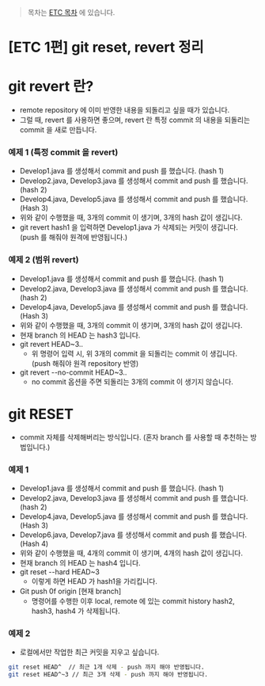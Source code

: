 > 목차는 [ETC 목차](https://insanelysimple.tistory.com/category/ETC) 에 있습니다.



# [ETC 1편] git reset, revert 정리






# git revert 란?

- remote repository 에 이미 반영한 내용을 되돌리고 싶을 때가 있습니다.
- 그럴 때, revert 를 사용하면 좋으며, revert 란 특정 commit 의 내용을 되돌리는 commit 을 새로 만듭니다.



### 예제 1 (특정 commit 을 revert)
- Develop1.java 를 생성해서 commit and push 를 했습니다. (hash 1)
- Develop2.java, Develop3.java 를 생성해서 commit and push 를 했습니다. (hash 2)
- Develop4.java, Develop5.java 를 생성해서 commit and push 를 했습니다. (Hash 3)
- 위와 같이 수행했을 때, 3개의 commit 이 생기며, 3개의 hash 값이 생깁니다.
- git revert hash1 을 입력하면 Develop1.java 가 삭제되는 커밋이 생깁니다. (push 를 해줘야 원격에 반영됩니다.)



### 예제 2 (범위 revert)

- Develop1.java 를 생성해서 commit and push 를 했습니다. (hash 1)
- Develop2.java, Develop3.java 를 생성해서 commit and push 를 했습니다. (hash 2)
- Develop4.java, Develop5.java 를 생성해서 commit and push 를 했습니다. (Hash 3)
- 위와 같이 수행했을 때, 3개의 commit 이 생기며, 3개의 hash 값이 생깁니다.
- 현재 branch 의 HEAD 는 hash3 입니다. 
- git revert HEAD~3.. 
  - 위 명령어 입력 시, 위 3개의 commit 을 되돌리는 commit 이 생깁니다. (push 해줘야 원격 repository 반영)
- git revert --no-commit HEAD~3.. 
  - no commit 옵션을 주면 되돌리는 3개의 commit 이 생기지 않습니다. 





# git RESET 

- commit 자체를 삭제해버리는 방식입니다. (혼자 branch 를 사용할 때 추천하는 방법입니다.)





### 예제 1

- Develop1.java 를 생성해서 commit and push 를 했습니다. (hash 1)
- Develop2.java, Develop3.java 를 생성해서 commit and push 를 했습니다. (hash 2)
- Develop4.java, Develop5.java 를 생성해서 commit and push 를 했습니다. (Hash 3)
- Develop6.java, Develop7.java 를 생성해서 commit and push 를 했습니다. (Hash 4)
- 위와 같이 수행했을 때, 4개의 commit 이 생기며, 4개의 hash 값이 생깁니다.
- 현재 branch 의 HEAD 는 hash4 입니다. 
- git reset --hard HEAD~3 
  - 이렇게 하면 HEAD 가 hash1을 가리킵니다.
- Git push 0f origin [현재 branch]
  - 명령어를 수행한 이후 local, remote 에 있는 commit history hash2, hash3, hash4 가 삭제됩니다.



### 예제 2

- 로컬에서만 작업한 최근 커밋을 지우고 싶습니다.

```bash
git reset HEAD^  // 최근 1개 삭제 - push 까지 해야 반영됩니다.
git reset HEAD^~3 // 최근 3개 삭제 - push 까지 해야 반영됩니다.
```
